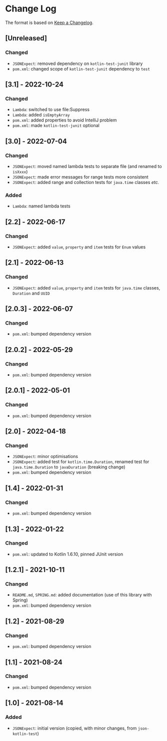 # Change Log

The format is based on [Keep a Changelog](http://keepachangelog.com/).

## [Unreleased]
### Changed
- `JSONExpect`: removed dependency on `kotlin-test-junit` library
- `pom.xml`: changed scope of `kotlin-test-junit` dependency to `test`

## [3.1] - 2022-10-24
### Changed
- `Lambda`: switched to use file:Suppress
- `Lambda`: added `isEmptyArray`
- `pom.xml`: added properties to avoid IntelliJ problem
- `pom.xml`: made `kotlin-test-junit` optional

## [3.0] - 2022-07-04
### Changed
- `JSONExpect`: moved named lambda tests to separate file (and renamed to `isXxxx`)
- `JSONExpect`: made error messages for range tests more consistent
- `JSONExpect`: added range and collection tests for `java.time` classes _etc._
### Added
- `Lambda`: named lambda tests

## [2.2] - 2022-06-17
### Changed
- `JSONExpect`: added `value`, `property` and `item` tests for `Enum` values

## [2.1] - 2022-06-13
### Changed
- `JSONExpect`: added `value`, `property` and `item` tests for `java.time` classes, `Duration` and `UUID`

## [2.0.3] - 2022-06-07
### Changed
- `pom.xml`: bumped dependency version

## [2.0.2] - 2022-05-29
### Changed
- `pom.xml`: bumped dependency version

## [2.0.1] - 2022-05-01
### Changed
- `pom.xml`: bumped dependency version

## [2.0] - 2022-04-18
### Changed
- `JSONExpect`: minor optimisations
- `JSONExpect`: added test for `kotlin.time.Duration`, renamed test for `java.time.Duration` to `javaDuration`
  (breaking change)
- `pom.xml`: bumped dependency version

## [1.4] - 2022-01-31
### Changed
- `pom.xml`: bumped dependency version

## [1.3] - 2022-01-22
### Changed
- `pom.xml`: updated to Kotlin 1.6.10, pinned JUnit version

## [1.2.1] - 2021-10-11
### Changed
- `README.md`, `SPRING.md`: added documentation (use of this library with Spring)
- `pom.xml`: bumped dependency version

## [1.2] - 2021-08-29
### Changed
- `pom.xml`: bumped dependency version

## [1.1] - 2021-08-24
### Changed
- `pom.xml`: bumped dependency version

## [1.0] - 2021-08-14
### Added
- `JSONExpect`: initial version (copied, with minor changes, from `json-kotlin-test`)
